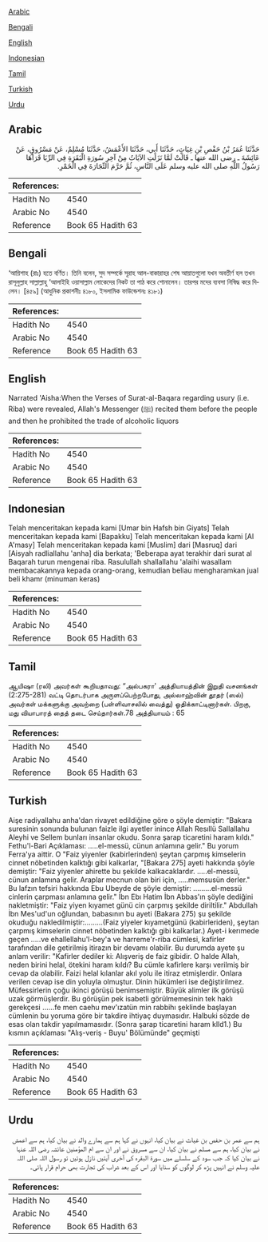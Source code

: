 [Arabic](#arabic)

[Bengali](#bengali)

[English](#english)

[Indonesian](#indonesian)

[Tamil](#tamil)

[Turkish](#turkish)

[Urdu](#urdu)

## Arabic


<div dir="rtl" lang="ar" style={{fontSize:'larger',backgroundColor:'#f8f9fa',padding:20}}>
حَدَّثَنَا عُمَرُ بْنُ حَفْصِ بْنِ غِيَاثٍ، حَدَّثَنَا أَبِي، حَدَّثَنَا الأَعْمَشُ، حَدَّثَنَا مُسْلِمٌ، عَنْ مَسْرُوقٍ، عَنْ عَائِشَةَ ـ رضى الله عنها ـ قَالَتْ لَمَّا نَزَلَتِ الآيَاتُ مِنْ آخِرِ سُورَةِ الْبَقَرَةِ فِي الرِّبَا قَرَأَهَا رَسُولُ اللَّهِ صلى الله عليه وسلم عَلَى النَّاسِ، ثُمَّ حَرَّمَ التِّجَارَةَ فِي الْخَمْرِ‏.‏
</div>
<div style={{backgroundColor:'#f8f9fa',padding:20, marginBottom: 10}}><table> <thead> <tr> <th>References:</th> <th></th> </tr> </thead> <tbody><tr><td>Hadith No</td><td>4540</td></tr><tr><td>Arabic No</td><td>4540</td></tr><tr><td>Reference</td><td>Book 65 Hadith 63</td></tr></tbody></table></div>

## Bengali


<div dir="ltr" lang="bn" style={{fontSize:'larger',backgroundColor:'#f8f9fa',padding:20}}>
‘আয়িশাহ (রাঃ) হতে বর্ণিত। তিনি বলেন, সুদ সম্পর্কে সূরাহ আল-বাকারাহর শেষ আয়াতগুলো যখন অবতীর্ণ হল তখন রাসূলুল্লাহ সাল্লাল্লাহু ‘আলাইহি ওয়াসাল্লাম লোকেদের নিকট তা পাঠ করে শোনালেন। তারপর মদের ব্যবসা নিষিদ্ধ করে দিলেন। [৪৫৯] (আধুনিক প্রকাশনীঃ ৪১৮০, ইসলামিক ফাউন্ডেশনঃ ৪১৮১)
</div>
<div style={{backgroundColor:'#f8f9fa',padding:20, marginBottom: 10}}><table> <thead> <tr> <th>References:</th> <th></th> </tr> </thead> <tbody><tr><td>Hadith No</td><td>4540</td></tr><tr><td>Arabic No</td><td>4540</td></tr><tr><td>Reference</td><td>Book 65 Hadith 63</td></tr></tbody></table></div>

## English


<div dir="ltr" lang="en" style={{fontSize:'larger',backgroundColor:'#f8f9fa',padding:20}}>
Narrated 'Aisha:When the Verses of Surat-al-Baqara regarding usury (i.e. Riba) were revealed, Allah's Messenger (ﷺ) recited them before the people and then he prohibited the trade of alcoholic liquors
</div>
<div style={{backgroundColor:'#f8f9fa',padding:20, marginBottom: 10}}><table> <thead> <tr> <th>References:</th> <th></th> </tr> </thead> <tbody><tr><td>Hadith No</td><td>4540</td></tr><tr><td>Arabic No</td><td>4540</td></tr><tr><td>Reference</td><td>Book 65 Hadith 63</td></tr></tbody></table></div>

## Indonesian


<div dir="ltr" lang="id" style={{fontSize:'larger',backgroundColor:'#f8f9fa',padding:20}}>
Telah menceritakan kepada kami [Umar bin Hafsh bin Giyats] Telah menceritakan kepada kami [Bapakku] Telah menceritakan kepada kami [Al A'masy] Telah menceritakan kepada kami [Muslim] dari [Masruq] dari [Aisyah radliallahu 'anha] dia berkata; 'Beberapa ayat terakhir dari surat al Baqarah turun mengenai riba. Rasulullah shallallahu 'alaihi wasallam membacakannya kepada orang-orang, kemudian beliau mengharamkan jual beli khamr (minuman keras)
</div>
<div style={{backgroundColor:'#f8f9fa',padding:20, marginBottom: 10}}><table> <thead> <tr> <th>References:</th> <th></th> </tr> </thead> <tbody><tr><td>Hadith No</td><td>4540</td></tr><tr><td>Arabic No</td><td>4540</td></tr><tr><td>Reference</td><td>Book 65 Hadith 63</td></tr></tbody></table></div>

## Tamil


<div dir="ltr" lang="ta" style={{fontSize:'larger',backgroundColor:'#f8f9fa',padding:20}}>
ஆயிஷா (ரலி) அவர்கள் கூறியதாவது: “அல்பகரா' அத்தியாயத்தின் இறுதி வசனங்கள் (2:275-281) வட்டி தொடர்பாக அருளப்பெற்றபோது, அல்லாஹ்வின் தூதர் (ஸல்) அவர்கள் மக்களுக்கு அவற்றை (பள்ளிவாசலில் வைத்து) ஓதிக்காட்டினார்கள். பிறகு, மது வியாபாரத் தைத் தடை செய்தார்கள்.78 அத்தியாயம் : 65
</div>
<div style={{backgroundColor:'#f8f9fa',padding:20, marginBottom: 10}}><table> <thead> <tr> <th>References:</th> <th></th> </tr> </thead> <tbody><tr><td>Hadith No</td><td>4540</td></tr><tr><td>Arabic No</td><td>4540</td></tr><tr><td>Reference</td><td>Book 65 Hadith 63</td></tr></tbody></table></div>

## Turkish


<div dir="ltr" lang="tr" style={{fontSize:'larger',backgroundColor:'#f8f9fa',padding:20}}>
Aişe radiyallahu anha'dan rivayet edildiğine göre o şöyIe demiştir: "Bakara suresinin sonunda buIunan faizIe ilgi ayetIer inince AlIah ResılIü Sallallahu Aleyhi ve Sellem bunIarı insanlar okudu. Sonra şarap ticaretini haram kıIdı." Fethu'l-Bari Açıklaması: .....el-messü, cünun anlamına gelir." Bu yorum Ferra'ya aittir. O "Faiz yiyenler (kabirlerinden) şeytan çarpmış kimselerin cinnet nöbetinden kalktığı gibi kalkarlar, "[Bakara 275] ayeti hakkında şöyle demiştir: "Faiz yiyenler ahirette bu şekilde kalkacaklardır. .....el-messü, cünun anlamına gelir. Araplar mecnun olan biri için, .....memsusün derler." Bu lafzın tefsiri hakkında Ebu Ubeyde de şöyle demiştir: .........el-messü cinlerin çarpması anlamına gelir." İbn Ebı Hatim İbn Abbas'ın şöyle dediğini nakletmiştir: "Faiz yiyen kıyamet günü cin çarpmış şekilde diriltilir." Abdullah İbn Mes'ud'un oğlundan, babasının bu ayeti (Bakara 275) şu şekilde okuduğu nakledilmiştir:.........(Faiz yiyeler kıyametgünü (kabirleriden), şeytan çarpmış kimselerin cinnet nöbetinden kalktığı gibi kalkarlar.) Ayet-i kerımede geçen .....ve ehallellahu'l-bey'a ve harreme'r-riba cümlesi, kafirler tarafından dile getirilmiş itirazın bir devamı olabilir. Bu durumda ayete şu anlam verilir: "Kafirler dediler ki: Alışveriş de faiz gibidir. O halde Allah, neden birini helal, ötekini haram kıldı? Bu cümle kafirlere karşı verilmiş bir cevap da olabilir. Faizi helal kılanlar akıl yolu ile itiraz etmişlerdir. Onlara verilen cevap ise din yoluyla olmuştur. Dinin hükümleri ise değiştirilmez. Müfessirlerin çoğu ikinci görüşü benimsemiştir. Büyük alimler ilk görüşü uzak görmüşlerdir. Bu görüşün pek isabetli görülmemesinin tek haklı gerekçesi ......fe men caehu mev'ızatün min rabbihı şeklinde başlayan cümlenin bu yoruma göre bir takdire ihtiyaç duymasıdır. Halbuki sözde de esas olan takdir yapılmamasıdır. (Sonra şarap ticaretini haram klld1.) Bu kısmın açıklaması "Alış-veriş - Buyu' Bölümünde" geçmişti
</div>
<div style={{backgroundColor:'#f8f9fa',padding:20, marginBottom: 10}}><table> <thead> <tr> <th>References:</th> <th></th> </tr> </thead> <tbody><tr><td>Hadith No</td><td>4540</td></tr><tr><td>Arabic No</td><td>4540</td></tr><tr><td>Reference</td><td>Book 65 Hadith 63</td></tr></tbody></table></div>

## Urdu


<div dir="rtl" lang="ur" style={{fontSize:'larger',backgroundColor:'#f8f9fa',padding:20}}>
ہم سے عمر بن حفص بن غیاث نے بیان کیا، انہوں نے کہا ہم سے ہمارے والد نے بیان کیا، ہم سے اعمش نے بیان کیا، ہم سے مسلم نے بیان کیا، ان سے مسروق نے اور ان سے ام المؤمنین عائشہ رضی اللہ عنہا نے بیان کیا کہ جب سود کے سلسلے میں سورۃ البقرہ کی آخری آیتیں نازل ہوئیں تو رسول اللہ صلی اللہ علیہ وسلم نے انہیں پڑھ کر لوگوں کو سنایا اور اس کے بعد شراب کی تجارت بھی حرام قرار پائی۔
</div>
<div style={{backgroundColor:'#f8f9fa',padding:20, marginBottom: 10}}><table> <thead> <tr> <th>References:</th> <th></th> </tr> </thead> <tbody><tr><td>Hadith No</td><td>4540</td></tr><tr><td>Arabic No</td><td>4540</td></tr><tr><td>Reference</td><td>Book 65 Hadith 63</td></tr></tbody></table></div>